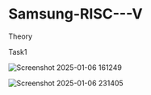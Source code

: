 # Samsung-RISC---V

Theory

Task1

![Screenshot 2025-01-06 161249](https://github.com/user-attachments/assets/a07bf373-478f-4765-9c94-a0e0b1e6f83d)

![Screenshot 2025-01-06 231405](https://github.com/user-attachments/assets/e2094471-5446-40a0-8e17-aa5066b97530)

